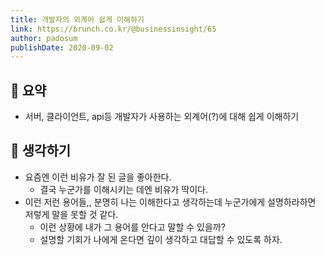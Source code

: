 ```yaml
---
title: 개발자의 외계어 쉽게 이해하기
link: https://brunch.co.kr/@businessinsight/65
author: padosum
publishDate: 2020-09-02
---
```

## 📝 요약 
- 서버, 클라이언트, api등 개발자가 사용하는 외계어(?)에 대해 쉽게 이해하기 

## 🤔 생각하기 
- 요즘엔 이런 비유가 잘 된 글을 좋아한다. 
  - 결국 누군가를 이해시키는 데엔 비유가 딱이다.  
- 이런 저런 용어들,, 분명히 나는 이해한다고 생각하는데 누군가에게 설명하라하면 저렇게 말을 못할 것 같다.
  - 이런 상황에 내가 그 용어를 안다고 말할 수 있을까?  
  - 설명할 기회가 나에게 온다면 깊이 생각하고 대답할 수 있도록 하자. 